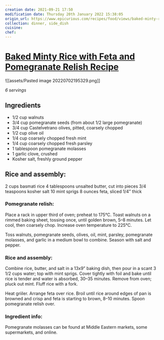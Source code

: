 ```yaml
---
creation date: 2021-09-21 17:50
modification date: Thursday 20th January 2022 15:38:05
origin_url: https://www.epicurious.com/recipes/food/views/baked-minty-rice-with-feta-and-pomegranate-relish
collection: dinner, side_dish
cuisine:
chef:
---
```

# [Baked Minty Rice with Feta and Pomegranate Relish Recipe](https://www.epicurious.com/recipes/food/views/baked-minty-rice-with-feta-and-pomegranate-relish)

![[assets/Pasted image 20220702195329.png]]

*6 servings*

## Ingredients
* 1/2 cup walnuts
* 3/4 cup pomegranate seeds (from about 1/2 large pomegranate)
* 3/4 cup Castelvetrano olives, pitted, coarsely chopped
* 1/2 cup olive oil
* 1/4 cup coarsely chopped fresh mint
* 1/4 cup coarsely chopped fresh parsley
* 1 tablespoon pomegranate molasses
* 1 garlic clove, crushed
* Kosher salt, freshly ground pepper

## Rice and assembly:
2 cups basmati rice
4 tablespoons unsalted butter, cut into pieces
3/4 teaspoons kosher salt
10 mint sprigs
8 ounces feta, sliced 1/4” thick

### Pomegranate relish:

Place a rack in upper third of oven; preheat to 175°C. Toast walnuts on a rimmed baking sheet, tossing once, until golden brown, 5–8 minutes. Let cool, then coarsely chop. Increase oven temperature to 225°C.

Toss walnuts, pomegranate seeds, olives, oil, mint, parsley, pomegranate molasses, and garlic in a medium bowl to combine. Season with salt and pepper.

### Rice and assembly:

Combine rice, butter, and salt in a 13x9” baking dish, then pour in a scant 3 1/2 cups water; top with mint sprigs. Cover tightly with foil and bake until rice is tender and water is absorbed, 30–35 minutes. Remove from oven; pluck out mint. Fluff rice with a fork.

Heat griiler. Arrange feta over rice. Broil until rice around edges of pan is browned and crisp and feta is starting to brown, 8–10 minutes. Spoon pomegranate relish over.

### Ingredient info:
Pomegranate molasses can be found at Middle Eastern markets, some supermarkets, and online.